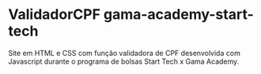# ValidadorCPF gama-academy-start-tech
Site em HTML e CSS com função validadora de CPF desenvolvida com Javascript durante o programa de bolsas Start Tech x Gama Academy.